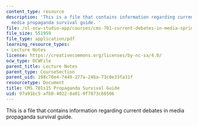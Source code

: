 ```yaml
---
content_type: resource
description: 'This is a file that contains information regarding current debates in
  media propaganda survival guide. '
file: /ol-ocw-studio-app/courses/cms-701-current-debates-in-media-spring-2015/07a91bc5afb840228a010f7873c66506_MITCMS_701S15_SrvivalGuid.pdf
file_size: 551959
file_type: application/pdf
learning_resource_types:
- Lecture Notes
license: https://creativecommons.org/licenses/by-nc-sa/4.0/
ocw_type: OCWFile
parent_title: Lecture Notes
parent_type: CourseSection
parent_uid: 198c70e4-7449-277a-24ba-73c0e33fa31f
resourcetype: Document
title: CMS.701s15 Propaganda Survival Guide
uid: 07a91bc5-afb8-4022-8a01-0f7873c66506
---
```

This is a file that contains information regarding current debates in media propaganda survival guide. 